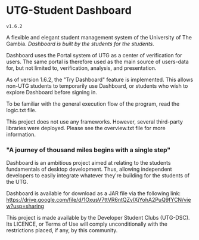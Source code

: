 # UTG-Student Dashboard
`v1.6.2`

A flexible and elegant student management system of the University of The Gambia.
_Dashboard is built by the students for the students._

Dashboard uses the Portal system of UTG as a center of verification for users.
The same portal is therefore used as the main source of users-data for,
 but not limited to, verification, analysis, and presentation.
 
As of version 1.6.2, the "Try Dashboard" feature is implemented.
This allows non-UTG students to temporarily use Dashboard,
or students who wish to explore Dashboard before signing in.

To be familiar with the general execution flow of the program, read the logic.txt file.

This project does not use any frameworks. However, several third-party libraries were deployed.
Please see the overview.txt file for more information.

### "A journey of thousand miles begins with a single step"
Dashboard is an ambitious project aimed at relating to the students fundamentals of desktop development.
Thus, allowing independent developers to easily integrate whatever they're building for the students of the UTG.

Dashboard is available for download as a JAR file via the following link:
https://drive.google.com/file/d/1OxusV7ttVR6ntQZvlXjYohA2PuQ9fYCN/view?usp=sharing

This project is made available by the Developer Student Clubs (UTG-DSC).
Its LICENCE, or Terms of Use will comply unconditionally with the restrictions placed,
if any, by this community.
